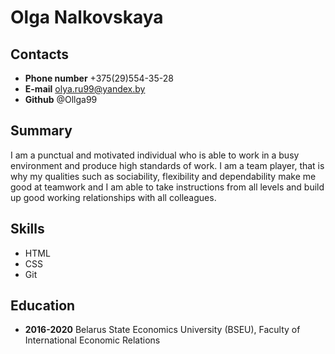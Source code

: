 #	Olga Nalkovskaya

## Contacts

* **Phone number** +375(29)554-35-28
* **E-mail** olya.ru99@yandex.by
* **Github** @Ollga99


## Summary

I am a punctual and motivated individual who is able to work in a busy environment and produce high standards of work. 
I am a team player, that is why my qualities such as sociability, flexibility and dependability make me good at teamwork and
I am able to take instructions from all levels and build up good working relationships with all colleagues.


## Skills

* HTML
* CSS	
* Git

## Education

* **2016-2020**  Belarus State Economics University (BSEU), Faculty of International Economic Relations
